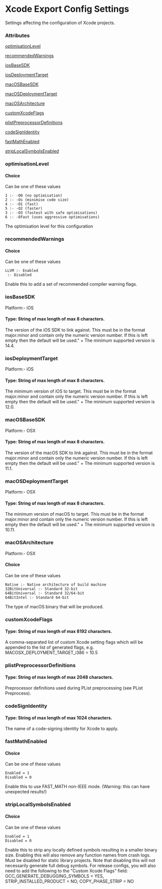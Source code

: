 # Xcode Export Config Settings #

Settings affecting the configuration of Xcode projects.

### Attributes ###
[optimisationLevel](#optimisationlevel)

[recommendedWarnings](#recommendedwarnings)

[iosBaseSDK](#iosbasesdk)

[iosDeploymentTarget](#iosdeploymenttarget)

[macOSBaseSDK](#macosbasesdk)

[macOSDeploymentTarget](#macosdeploymenttarget)

[macOSArchitecture](#macosarchitecture)

[customXcodeFlags](#customxcodeflags)

[plistPreprocessorDefinitions](#plistpreprocessordefinitions)

[codeSignIdentity](#codesignidentity)

[fastMathEnabled](#fastmathenabled)

[stripLocalSymbolsEnabled](#striplocalsymbolsenabled)


### optimisationLevel
#### Choice ####
Can be one of these values
```
1 :- -O0 (no optimisation)
2 :- -Os (minimise code size)
4 :- -O1 (fast)
5 :- -O2 (faster)
3 :- -O3 (fastest with safe optimisations)
6 :- -Ofast (uses aggressive optimisations)
```
The optimisation level for this configuration
### recommendedWarnings
#### Choice ####
Can be one of these values
```
LLVM :- Enabled
 :- Disabled
```
Enable this to add a set of recommended compiler warning flags.
### iosBaseSDK
Platform:- iOS

#### Type: String of max length of max 8 characters. ####
The version of the iOS SDK to link against. This must be in the format major.minor and contain only the numeric version number. 
                    If this is left empty then the default will be used." +
                    The minimum supported version is 14.4.
### iosDeploymentTarget
Platform:- iOS

#### Type: String of max length of max 8 characters. ####
The minimum version of iOS to target. This must be in the format major.minor and contain only the numeric version number. 
                    If this is left empty then the default will be used." +
                    The minimum supported version is 12.0.
### macOSBaseSDK
Platform:- OSX

#### Type: String of max length of max 8 characters. ####
The version of the macOS SDK to link against. This must be in the format major.minor and contain only the numeric version number. 
                    If this is left empty then the default will be used." +
                    The minimum supported version is 11.1.
### macOSDeploymentTarget
Platform:- OSX

#### Type: String of max length of max 8 characters. ####
The minimum version of macOS to target. This must be in the format major.minor and contain only the numeric version number. 
                    If this is left empty then the default will be used." +
                    The minimum supported version is 10.11.
### macOSArchitecture
Platform:- OSX

#### Choice ####
Can be one of these values
```
Native :- Native architecture of build machine
32BitUniversal :- Standard 32-bit
64BitUniversal :- Standard 32/64-bit
64BitIntel :- Standard 64-bit
```
The type of macOS binary that will be produced.
### customXcodeFlags
#### Type: String of max length of max 8192 characters. ####
A comma-separated list of custom Xcode setting flags which will be appended to the list of generated flags, e.g. MACOSX_DEPLOYMENT_TARGET_i386 = 10.5
### plistPreprocessorDefinitions
#### Type: String of max length of max 2048 characters. ####
Preprocessor definitions used during PList preprocessing (see PList Preprocess).
### codeSignIdentity
#### Type: String of max length of max 1024 characters. ####
The name of a code-signing identity for Xcode to apply.
### fastMathEnabled
#### Choice ####
Can be one of these values
```
Enabled = 1
Disabled = 0
```
Enable this to use FAST_MATH non-IEEE mode. (Warning: this can have unexpected results!)
### stripLocalSymbolsEnabled
#### Choice ####
Can be one of these values
```
Enabled = 1
Disabled = 0
```
Enable this to strip any locally defined symbols resulting in a smaller binary size. Enabling this will also remove any function names from crash logs. Must be disabled for static library projects. Note that disabling this will not necessarily generate full debug symbols. For release configs, you will also need to add the following to the "Custom Xcode Flags" field: GCC_GENERATE_DEBUGGING_SYMBOLS = YES, STRIP_INSTALLED_PRODUCT = NO, COPY_PHASE_STRIP = NO
